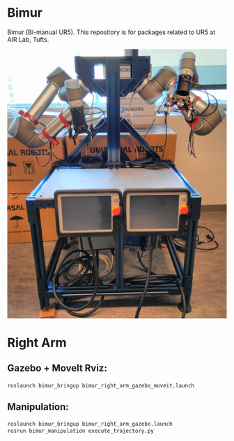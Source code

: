 # Bimur
Bimur (Bi-manual UR5). This repository is for packages related to UR5 at AIR Lab, Tufts.

<img src="pics/Bimur.png" align="middle">

# Right Arm

## Gazebo + MoveIt Rviz:

`roslaunch bimur_bringup bimur_right_arm_gazebo_moveit.launch`

## Manipulation:

```
roslaunch bimur_bringup bimur_right_arm_gazebo.launch
rosrun bimur_manipulation execute_trajectory.py
```
